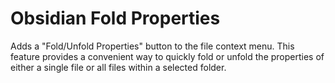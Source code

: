 # Obsidian Fold Properties

Adds a "Fold/Unfold Properties" button to the file context menu.
This feature provides a convenient way to quickly fold or unfold the properties of either a single file or all files within a selected folder.
